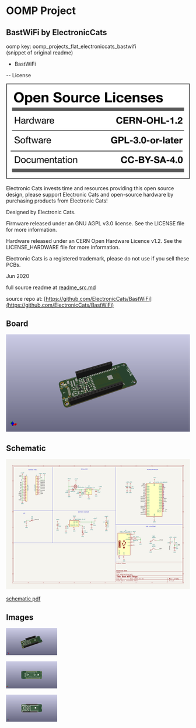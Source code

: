 # OOMP Project  
## BastWiFi  by ElectronicCats  
  
oomp key: oomp_projects_flat_electroniccats_bastwifi  
(snippet of original readme)  
  
- BastWiFi  
  
-- License  
  
![OpenSourceLicense](https://github.com/ElectronicCats/AjoloteBoard/raw/master/OpenSourceLicense.png)  
  
Electronic Cats invests time and resources providing this open source design, please support Electronic Cats and open-source hardware by purchasing products from Electronic Cats!  
  
Designed by Electronic Cats.  
  
Firmware released under an GNU AGPL v3.0 license. See the LICENSE file for more information.  
  
Hardware released under an CERN Open Hardware Licence v1.2. See the LICENSE_HARDWARE file for more information.  
  
Electronic Cats is a registered trademark, please do not use if you sell these PCBs.  
  
Jun 2020  
  
  full source readme at [readme_src.md](readme_src.md)  
  
source repo at: [https://github.com/ElectronicCats/BastWiFi](https://github.com/ElectronicCats/BastWiFi)  
## Board  
  
[![working_3d.png](working_3d_600.png)](working_3d.png)  
## Schematic  
  
[![working_schematic.png](working_schematic_600.png)](working_schematic.png)  
  
[schematic pdf](working_schematic.pdf)  
## Images  
  
[![working_3d.png](working_3d_140.png)](working_3d.png)  
  
[![working_3d_back.png](working_3d_back_140.png)](working_3d_back.png)  
  
[![working_3d_front.png](working_3d_front_140.png)](working_3d_front.png)  
